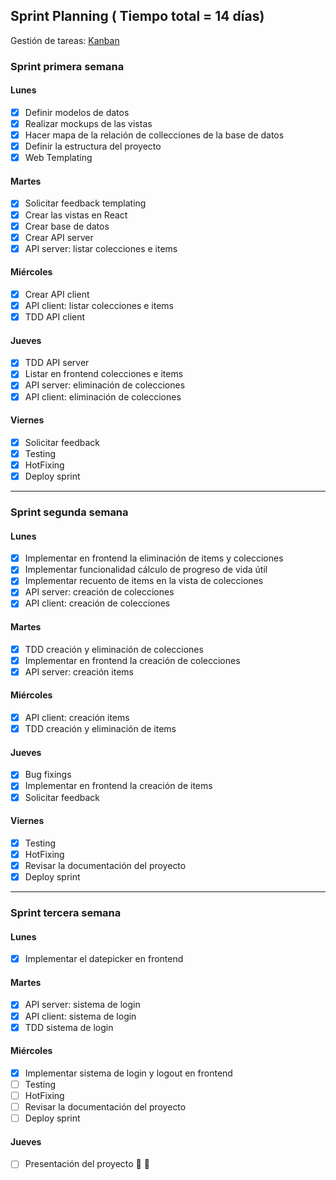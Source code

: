 ## Sprint Planning ( Tiempo total = 14 días)
Gestión de tareas: [Kanban](https://trello.com/b/x0Vl2LAY/until-now) 

### Sprint primera semana
#### Lunes
- [x] Definir modelos de datos
- [x] Realizar mockups de las vistas
- [x] Hacer mapa de la relación de collecciones de la base de datos
- [x] Definir la estructura del proyecto
- [x] Web Templating
#### Martes
- [x] Solicitar feedback templating
- [x] Crear las vistas en React
- [x] Crear base de datos
- [x] Crear API server
- [x] API server: listar colecciones e items
#### Miércoles
- [x] Crear API client
- [x] API client: listar colecciones e items
- [x] TDD API client
#### Jueves
- [x] TDD API server
- [x] Listar en frontend colecciones e items
- [x] API server: eliminación de colecciones
- [x] API client: eliminación de colecciones
#### Viernes
- [x] Solicitar feedback
- [x] Testing
- [x] HotFixing
- [x] Deploy sprint
------
### Sprint segunda semana
#### Lunes
- [x] Implementar en frontend la eliminación de items y colecciones
- [x] Implementar funcionalidad cálculo de progreso de vida útil
- [x] Implementar recuento de items en la vista de colecciones
- [x] API server: creación de colecciones
- [x] API client: creación de colecciones
#### Martes
- [x] TDD creación y eliminación de colecciones
- [x] Implementar en frontend la creación de colecciones
- [x] API server: creación items
#### Miércoles
- [x] API client: creación items
- [x] TDD creación y eliminación de items
#### Jueves
- [x] Bug fixings
- [x] Implementar en frontend la creación de items
- [x] Solicitar feedback
#### Viernes
- [x] Testing
- [x] HotFixing
- [x] Revisar la documentación del proyecto
- [x] Deploy sprint
------
### Sprint tercera semana
#### Lunes
- [x] Implementar el datepicker en frontend
#### Martes
- [x] API server: sistema de login
- [x] API client: sistema de login
- [x] TDD sistema de login
#### Miércoles
- [x] Implementar sistema de login y logout en frontend
- [ ] Testing
- [ ] HotFixing
- [ ] Revisar la documentación del proyecto
- [ ] Deploy sprint
#### Jueves
- [ ] Presentación del proyecto 🚀 🎉 
